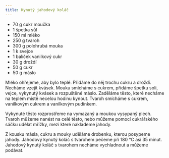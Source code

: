 ```yaml
---
title: Kynutý jahodový koláč
---
```


- 70 g cukr moučka
- 1 špetka sůl
- 150 ml mléko
- 250 g tvaroh
- 300 g polohrubá mouka
- 1 k svejce
- 1 balíček vanilkový cukr
- 30 g droždí
- 50 g cukr
- 50 g máslo

Mléko ohřejeme, aby bylo teplé. Přidáme do něj trochu cukru a droždí. Necháme
vzejít kvásek. Mouku smícháme s cukrem, přidáme špetku soli, vejce, vykynutý
kvásek a rozpuštěné máslo. Zaděláme těsto, které necháme na teplém místě
necelou hodinu kynout. Tvaroh smícháme s cukrem, vanilkovým cukrem a vanilkovým pudinkem.

Vykynuté těsto rozprostřeme na vymazaný a moukou vysypaný plech. Tvaroh můžeme
nanést na celé těsto, nebo můžeme pomocí cukrářského sáčku udělat mřížky,
mezi které naklademe jahody.

Z kousku másla, cukru a mouky uděláme drobenku, kterou posypeme jahody.
Jahodový kynutý koláč s tvarohem pečeme při 180 °C asi 35 minut.
Jahodový kynutý koláč s tvarohem necháme vychladnout a můžeme podávat.

